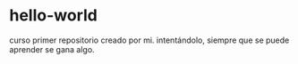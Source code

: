 # hello-world
curso primer repositorio creado por mi.
intentándolo, siempre que se puede aprender se gana algo.
